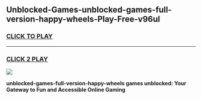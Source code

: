 
## Unblocked-Games-unblocked-games-full-version-happy-wheels-Play-Free-v96ul
<h3>
<a href="https://premium76.site?title=unblocked-games-full-version-happy-wheels&ref=18A">CLICK TO PLAY</a></h3>
<hr>

<h3>
<a href="https://premium76.site?title=unblocked-games-full-version-happy-wheels&ref=18A">CLICK 2 PLAY</a>
  
</h3>

<a href="https://premium76.site?title=unblocked-games-full-version-happy-wheels&ref=18A"><img src="https://clearcache.store/games.png"></a>


**unblocked-games-full-version-happy-wheels games unblocked: Your Gateway to Fun and Accessible Online Gaming**
